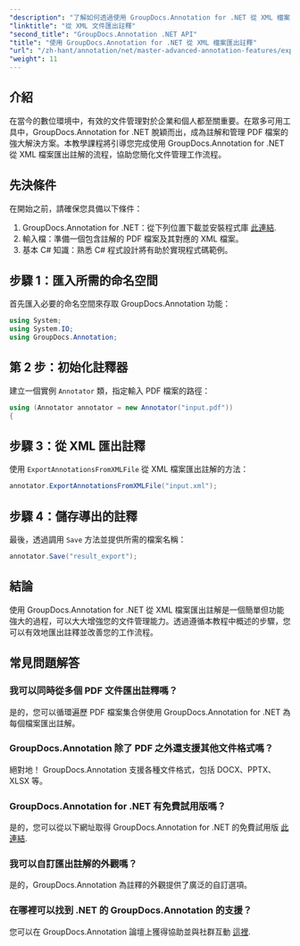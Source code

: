 ```yaml
---
"description": "了解如何透過使用 GroupDocs.Annotation for .NET 從 XML 檔案匯出註解來增強文件管理工作流程。本綜合教程提供了逐步說明。"
"linktitle": "從 XML 文件匯出註釋"
"second_title": "GroupDocs.Annotation .NET API"
"title": "使用 GroupDocs.Annotation for .NET 從 XML 檔案匯出註釋"
"url": "/zh-hant/annotation/net/master-advanced-annotation-features/export-annotations-from-xml-file/"
"weight": 11
---
```


## 介紹

在當今的數位環境中，有效的文件管理對於企業和個人都至關重要。在眾多可用工具中，GroupDocs.Annotation for .NET 脫穎而出，成為註解和管理 PDF 檔案的強大解決方案。本教學課程將引導您完成使用 GroupDocs.Annotation for .NET 從 XML 檔案匯出註解的流程，協助您簡化文件管理工作流程。

## 先決條件

在開始之前，請確保您具備以下條件：

1. GroupDocs.Annotation for .NET：從下列位置下載並安裝程式庫 [此連結](https://releases。groupdocs.com/annotation/net/).
2. 輸入檔：準備一個包含註解的 PDF 檔案及其對應的 XML 檔案。
3. 基本 C# 知識：熟悉 C# 程式設計將有助於實現程式碼範例。

## 步驟 1：匯入所需的命名空間

首先匯入必要的命名空間來存取 GroupDocs.Annotation 功能：

```csharp
using System;
using System.IO;
using GroupDocs.Annotation;
```

## 第 2 步：初始化註釋器

建立一個實例 `Annotator` 類，指定輸入 PDF 檔案的路徑：

```csharp
using (Annotator annotator = new Annotator("input.pdf"))
{
```

## 步驟 3：從 XML 匯出註釋

使用 `ExportAnnotationsFromXMLFile` 從 XML 檔案匯出註解的方法：

```csharp
annotator.ExportAnnotationsFromXMLFile("input.xml");
```

## 步驟 4：儲存導出的註釋

最後，透過調用 `Save` 方法並提供所需的檔案名稱：

```csharp
annotator.Save("result_export");
```

## 結論

使用 GroupDocs.Annotation for .NET 從 XML 檔案匯出註解是一個簡單但功能強大的過程，可以大大增強您的文件管理能力。透過遵循本教程中概述的步驟，您可以有效地匯出註釋並改善您的工作流程。

## 常見問題解答

### 我可以同時從多個 PDF 文件匯出註釋嗎？

是的，您可以循環遍歷 PDF 檔案集合併使用 GroupDocs.Annotation for .NET 為每個檔案匯出註解。

### GroupDocs.Annotation 除了 PDF 之外還支援其他文件格式嗎？

絕對地！ GroupDocs.Annotation 支援各種文件格式，包括 DOCX、PPTX、XLSX 等。

### GroupDocs.Annotation for .NET 有免費試用版嗎？

是的，您可以從以下網址取得 GroupDocs.Annotation for .NET 的免費試用版 [此連結](https://releases。groupdocs.com/).

### 我可以自訂匯出註解的外觀嗎？

是的，GroupDocs.Annotation 為註釋的外觀提供了廣泛的自訂選項。

### 在哪裡可以找到 .NET 的 GroupDocs.Annotation 的支援？

您可以在 GroupDocs.Annotation 論壇上獲得協助並與社群互動 [這裡](https://forum。groupdocs.com/c/annotation/10).